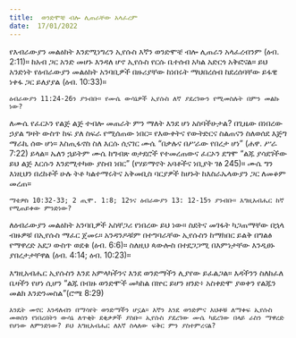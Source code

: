 ```yaml
---
title:  ወንድሞቼ ብሎ ሊጠራቸው አላፈረም
date:  17/01/2022
---
```


የእብራውያን መልዕክት እንደሚነግረን ኢየሱስ እኛን ወንድሞቼ ብሎ ሊጠራን አላፈረብንም (ዕብ. 2:11)። ከአብ ጋር አንድ መሆኑ እንዳለ ሆኖ ኢየሱስ የርሱ ቤተሰብ አካል አድርጎ አቅፎናል። ይህ አንድነት የዕብራውያን መልዕክት አንባቢዎች በዙሪያቸው ከነበሩት ማህበረሰብ ከደረሰባቸው ይፋዊ ነቀፋ ጋር ይለያያል (ዕብ. 10:33)።

`ዕብራውያን 11:24-26ን ያንብቡ። የሙሴ ውሳኔዎች ኢየሱስ ለኛ ያደረገውን የሚመስሉት በምን መልኩ ነው?`

ለሙሴ የፈርኦን የልጅ ልጅ ተብሎ መጠራት ምን ማለት እንደ ሆነ አስባችሁታል? በጊዜው በነበረው ኃያል ግዛት ውስጥ ከፍ ያለ ስፍራ የሚሰጠው ነበር። የእውቀትና የውትድርና ስልጠናን ስለወሰደ እጅግ ማራኪ ሰው ሆነ። እስጢፋኖስ ስለ እርሱ ሲናገር ሙሴ “በቃሉና በሥራው የበረታ ሆነ” (ሐዋ. ሥራ 7:22) ይላል። ኤለን ኋይትም ሙሴ ከግብጽ ወታደሮች የተመረጠውና ፈርኦን ደግሞ “ልጁ ያሳደገችው ይህ ልጅ እርሱን እንደሚተካው ያስብ ነበር” (የሃይማኖት አባቶችና ነቢያት ገፅ 245)። ሙሴ ግን እነዚህን በረከቶች ሁሉ ትቶ ካልተማሩትና አቅመቢስ ባርያዎች ከሆኑት ከእስራኤላውያን ጋር ለመቆም መረጠ።

`ማቴዎስ 10:32-33; 2 ጢሞ. 1:8; 12ንና ዕብራውያን 13: 12-15ን ያንብቡ። እግዚአብሔር ከኛ የሚጠይቀው ምንድነው?`

ለዕብራውያን መልዕክት አንባቢዎች አስቸጋሪ የነበረው ይህ ነው። ስደትና መገፋት ካጋጠማቸው በኋላ ብዙዎቹ በኢየሱስ ማፈር ጀመሩ። አንዳንዶቹም በተግባራቸው ኢየሱስን ከማክበር ይልቅ በግልፅ የማዋረድ አደጋ ውስጥ ወደቁ (ዕብ. 6:6)። ስለዚህ ጳውሎስ በተደጋጋሚ በእምነታቸው እንዲፀኑ ያበረታታቸዋል (ዕብ. 4:14; ዕብ. 10:23)።

እግዚአብሔር ኢየሱስን እንደ አምላካችንና እንደ ወንድማችን ሊያየው ይፈልጋል። እዳችንን ስለከፈለ ቤዛችን የሆነ ሲሆን “ልጁ በብዙ ወንድሞች መካከል በኵር ይሆን ዘንድ፥ አስቀድሞ ያወቀን የልጁን መልክ እንድንመስል”(ሮሜ 8:29)

`እንዴት መኖር እንዳለብን በማሳየት ወንድማችን ሆኗል። እኛን እንደ ወንድምና እህቶቹ ለማቀፍ ኢየሱስ መወሰን የነበረበትን ውሳኔ ለጥቂት ደቂቃዎች ያስቡ። ኢየሱስ ያደረገው ሙሴ ካደረገው በላይ ራስን ማዋረድ የሆነው ለምንድነው? ይህ እግዚአብሔር ለእኛ ስላለው ፍቅር ምን ያስተምረናል?`